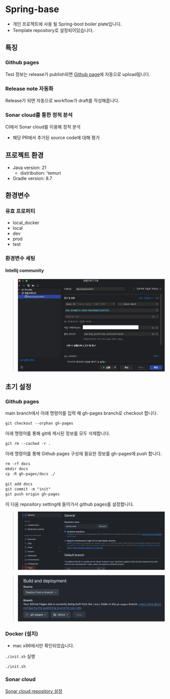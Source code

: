 # Spring-base
- 개인 프로젝트에 사용 될 Spring-boot boiler plate입니다.
- Template repository로 설정되어있습니다.

## 특징
### Github pages
Test 정보는 release가 publish되면 [Github page](https://can019.github.io/spring-base)에 자동으로 upload됩니다.

### Release note 자동화

Release가 되면 자동으로 workflow가 draft를 작성해줍니다.

### Sonar cloud를 통한 정적 분석

CI에서 Sonar cloud를 이용해 정적 분석
  - 해당 PR에서 추가된 source code에 대해 평가

## 프로젝트 환경
- Java version: 21
  - distribution: 'temuri
- Gradle version: 8.7

## 환경변수
### 유효 프로퍼티
- local_docker
- local
- dev
- prod
- test

### 환경변수 세팅
#### Intellij community
> ![intellij-community-env](./docs/resource/intellij_comunity_env_set.png)

## 초기 설정
### Github pages
main branch에서 아래 명령어를 입력 해 gh-pages branch로 checkout 합니다.
```shell
git checkout --orphan gh-pages
```
아래 명령어를 통해 git에 캐시된 정보를 모두 삭제합니다.
```shell
git rm --cached -r .
```
아래 명령어를 통해 Github pages 구성에 필요한 정보를 gh-pages에 push 합니다.
```shell
rm -rf docs
mkdir docs
cp -R gh-pages/docs ./

git add docs
git commit -m "init"
git push origin gh-pages
```

이 다음 repository setting에 들어가서 github pages를 설정합니다.

> ![github-repo-setting](./docs/resource/gh-pages-repo-setting.png)

> ![github-gh-pages-deploy-setting](./docs/resource/gh-pages-deploy-setting.png)


### Docker (설치)
- mac x86에서만 확인되었습니다.

`./init.sh` 실행

``` shell
./init.sh
```

### Sonar cloud
[Sonar cloud repository 설정](https://chaerim1001.tistory.com/94)